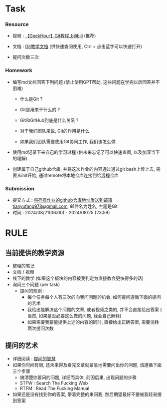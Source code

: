 # Task

### Resource

- 视频 : [【GeekHour】Git教程_bilibili](https://www.bilibili.com/video/BV1HM411377j/?spm_id_from=333.1007.top_right_bar_window_custom_collection.content.click&vd_source=0f33e382bdf5885af845e6f27b0c291d) (推荐)

- 文档 : [Git教学文档](.\Tasks\Task_2_git\Git.md) (供快速查阅使用, Ctrl + 点击蓝字可以快速打开)
- 提问次数三次

### Homework

- 编写md文档回答下列问题 (禁止使用GPT帮助, 这些问题在学完以后回答并不困难)

  - 什么是Git ?

  - Git是用来干什么的 ?

  - Git和GitHub到底是什么关系 ?

  - 对于我们团队来说, Git的作用是什么

  - 如果我们团队需要使用Git协同工作, 我们该怎么做
- 使用md记录下来自己的学习过程  (供未来忘记了可以快速查阅, 以及加深当下的理解)

- 创建属于自己github仓库, 并将这次作业的内容通过通过git bash上传上去, 需要从init开始, 通过remote将本地仓库连接到给远程仓库

### Submission

- 提交方式 : 将存有作业的github仓库地址发送到邮箱tianyufang978@gmail.com, 邮件名为姓名, 主题是Git
- 时间 : 2024/08/21(06:00) - 2024/08/25 (23:59)

# RULE

## 当前提供的教学资源

- 整理的笔记
- 文档 / 视频
- 线下的教学 (如果这个板块的内容被我判定为直接教会更快得多的话)
- 询问三个问题 (per task)
  - 提问的规则 : 
    - 每个任务每个人有三次的向我问问题的机会, 如何提问遵循下面的提问的艺术
    - 我给出能解决这个问题的文章, 或者视频之类的, 并不会直接给出答案 ( 当然, 如果是没必要这么做的问题, 我会自己解释)
    - 如果需要我要能提供上述的内容的同时, 直接给出正确答案, 需要消耗两次提问次数

## 提问的艺术

- 详细阅读 : [ 提问的智慧 ](./res/How%20to%20Ask.md)
- 如果你时间有限, 还未来得及看完文章就紧急地需要问出你的问题, 请遵循下面三个步骤
  - 搞清楚你要问的问题, 详细而具体, 前因后果, 出现问题的步骤
  - STFW : Search The Fucking Web
  - RTFM : Read The Fucking Manual
- 如果还是没有找到你的答案, 带着完整的来问我, 然后期望最好不要被我轻易搜到答案

